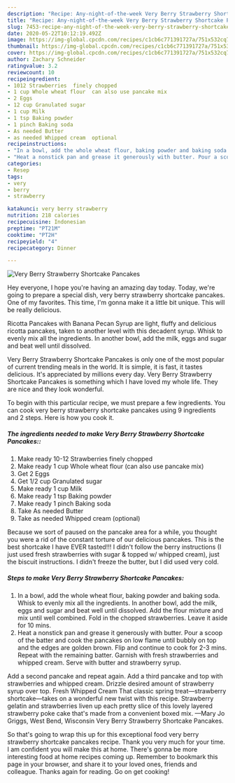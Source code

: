```yaml
---
description: "Recipe: Any-night-of-the-week Very Berry Strawberry Shortcake Pancakes"
title: "Recipe: Any-night-of-the-week Very Berry Strawberry Shortcake Pancakes"
slug: 7453-recipe-any-night-of-the-week-very-berry-strawberry-shortcake-pancakes
date: 2020-05-22T10:12:19.492Z
image: https://img-global.cpcdn.com/recipes/c1cb6c771391727a/751x532cq70/very-berry-strawberry-shortcake-pancakes-recipe-main-photo.jpg
thumbnail: https://img-global.cpcdn.com/recipes/c1cb6c771391727a/751x532cq70/very-berry-strawberry-shortcake-pancakes-recipe-main-photo.jpg
cover: https://img-global.cpcdn.com/recipes/c1cb6c771391727a/751x532cq70/very-berry-strawberry-shortcake-pancakes-recipe-main-photo.jpg
author: Zachary Schneider
ratingvalue: 3.2
reviewcount: 10
recipeingredient:
- 1012 Strawberries  finely chopped
- 1 cup Whole wheat flour  can also use pancake mix
- 2 Eggs
- 12 cup Granulated sugar
- 1 cup Milk
- 1 tsp Baking powder
- 1 pinch Baking soda
- As needed Butter
- as needed Whipped cream  optional
recipeinstructions:
- "In a bowl, add the whole wheat flour, baking powder and baking soda. Whisk to evenly mix all the ingredients. In another bowl, add the milk, eggs and sugar and beat well until dissolved. Add the flour mixture and mix until well combined. Fold in the chopped strawberries. Leave it aside for 10 mins."
- "Heat a nonstick pan and grease it generously with butter. Pour a scoop of the batter and cook the pancakes on low flame until bubbly on top and the edges are golden brown. Flip and continue to cook for 2-3 mins. Repeat with the remaining batter. Garnish with fresh strawberries and whipped cream. Serve with butter and strawberry syrup."
categories:
- Resep
tags:
- very
- berry
- strawberry

katakunci: very berry strawberry
nutrition: 218 calories
recipecuisine: Indonesian
preptime: "PT21M"
cooktime: "PT2H"
recipeyield: "4"
recipecategory: Dinner

---
```



![Very Berry Strawberry Shortcake Pancakes](https://img-global.cpcdn.com/recipes/c1cb6c771391727a/751x532cq70/very-berry-strawberry-shortcake-pancakes-recipe-main-photo.jpg)

Hey everyone, I hope you're having an amazing day today. Today, we're going to prepare a special dish, very berry strawberry shortcake pancakes. One of my favorites. This time, I'm gonna make it a little bit unique. This will be really delicious.

Ricotta Pancakes with Banana Pecan Syrup are light, fluffy and delicious ricotta pancakes, taken to another level with this decadent syrup. Whisk to evenly mix all the ingredients. In another bowl, add the milk, eggs and sugar and beat well until dissolved.

Very Berry Strawberry Shortcake Pancakes is only one of the most popular of current trending meals in the world. It is simple, it is fast, it tastes delicious. It's appreciated by millions every day. Very Berry Strawberry Shortcake Pancakes is something which I have loved my whole life. They are nice and they look wonderful.


To begin with this particular recipe, we must prepare a few ingredients. You can cook very berry strawberry shortcake pancakes using 9 ingredients and 2 steps. Here is how you cook it.

##### The ingredients needed to make Very Berry Strawberry Shortcake Pancakes::

1. Make ready 10-12 Strawberries  finely chopped
1. Make ready 1 cup Whole wheat flour  (can also use pancake mix)
1. Get 2 Eggs
1. Get 1/2 cup Granulated sugar
1. Make ready 1 cup Milk
1. Make ready 1 tsp Baking powder
1. Make ready 1 pinch Baking soda
1. Take As needed Butter
1. Take as needed Whipped cream  (optional)


Because we sort of paused on the pancake area for a while, you thought you were a rid of the constant torture of our delicious pancakes. This is the best shortcake I have EVER tasted!!! I didn&#39;t follow the berry instructions (I just used fresh strawberries with sugar &amp; topped w/ whipped cream), just the biscuit instructions. I didn&#39;t freeze the butter, but I did used very cold. 

##### Steps to make Very Berry Strawberry Shortcake Pancakes:

1. In a bowl, add the whole wheat flour, baking powder and baking soda. Whisk to evenly mix all the ingredients. In another bowl, add the milk, eggs and sugar and beat well until dissolved. Add the flour mixture and mix until well combined. Fold in the chopped strawberries. Leave it aside for 10 mins.
1. Heat a nonstick pan and grease it generously with butter. Pour a scoop of the batter and cook the pancakes on low flame until bubbly on top and the edges are golden brown. Flip and continue to cook for 2-3 mins. Repeat with the remaining batter. Garnish with fresh strawberries and whipped cream. Serve with butter and strawberry syrup.


Add a second pancake and repeat again. Add a third pancake and top with strawberries and whipped cream. Drizzle desired amount of strawberry syrup over top. Fresh Whipped Cream That classic spring treat—strawberry shortcake—takes on a wonderful new twist with this recipe. Strawberry gelatin and strawberries liven up each pretty slice of this lovely layered strawberry poke cake that&#39;s made from a convenient boxed mix. —Mary Jo Griggs, West Bend, Wisconsin Very Berry Strawberry Shortcake Pancakes. 

So that's going to wrap this up for this exceptional food very berry strawberry shortcake pancakes recipe. Thank you very much for your time. I am confident you will make this at home. There's gonna be more interesting food at home recipes coming up. Remember to bookmark this page in your browser, and share it to your loved ones, friends and colleague. Thanks again for reading. Go on get cooking!

